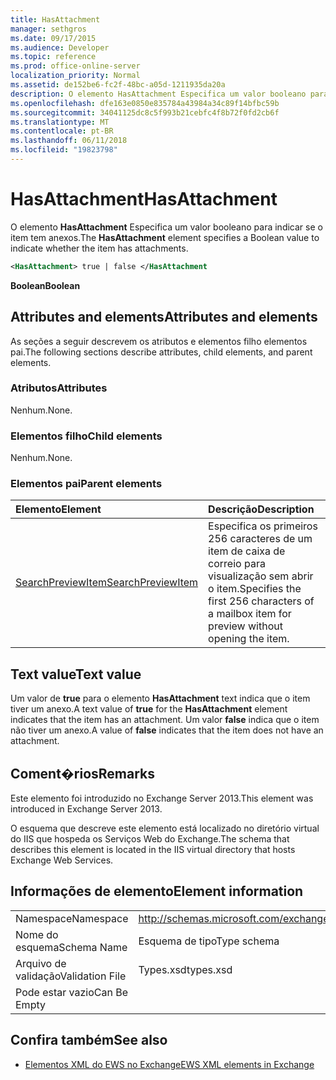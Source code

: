 ```yaml
---
title: HasAttachment
manager: sethgros
ms.date: 09/17/2015
ms.audience: Developer
ms.topic: reference
ms.prod: office-online-server
localization_priority: Normal
ms.assetid: de152be6-fc2f-48bc-a05d-1211935da20a
description: O elemento HasAttachment Especifica um valor booleano para indicar se o item tem anexos.
ms.openlocfilehash: dfe163e0850e835784a43984a34c89f14bfbc59b
ms.sourcegitcommit: 34041125dc8c5f993b21cebfc4f8b72f0fd2cb6f
ms.translationtype: MT
ms.contentlocale: pt-BR
ms.lasthandoff: 06/11/2018
ms.locfileid: "19823798"
---
```

# <a name="hasattachment"></a><span data-ttu-id="059f4-103">HasAttachment</span><span class="sxs-lookup"><span data-stu-id="059f4-103">HasAttachment</span></span>

<span data-ttu-id="059f4-104">O elemento **HasAttachment** Especifica um valor booleano para indicar se o item tem anexos.</span><span class="sxs-lookup"><span data-stu-id="059f4-104">The **HasAttachment** element specifies a Boolean value to indicate whether the item has attachments.</span></span> 
  
```XML
<HasAttachment> true | false </HasAttachment
```

 <span data-ttu-id="059f4-105">**Boolean**</span><span class="sxs-lookup"><span data-stu-id="059f4-105">**Boolean**</span></span>
## <a name="attributes-and-elements"></a><span data-ttu-id="059f4-106">Attributes and elements</span><span class="sxs-lookup"><span data-stu-id="059f4-106">Attributes and elements</span></span>

<span data-ttu-id="059f4-107">As seções a seguir descrevem os atributos e elementos filho elementos pai.</span><span class="sxs-lookup"><span data-stu-id="059f4-107">The following sections describe attributes, child elements, and parent elements.</span></span>
  
### <a name="attributes"></a><span data-ttu-id="059f4-108">Atributos</span><span class="sxs-lookup"><span data-stu-id="059f4-108">Attributes</span></span>

<span data-ttu-id="059f4-109">Nenhum.</span><span class="sxs-lookup"><span data-stu-id="059f4-109">None.</span></span>
  
### <a name="child-elements"></a><span data-ttu-id="059f4-110">Elementos filho</span><span class="sxs-lookup"><span data-stu-id="059f4-110">Child elements</span></span>

<span data-ttu-id="059f4-111">Nenhum.</span><span class="sxs-lookup"><span data-stu-id="059f4-111">None.</span></span>
  
### <a name="parent-elements"></a><span data-ttu-id="059f4-112">Elementos pai</span><span class="sxs-lookup"><span data-stu-id="059f4-112">Parent elements</span></span>

|<span data-ttu-id="059f4-113">**Elemento**</span><span class="sxs-lookup"><span data-stu-id="059f4-113">**Element**</span></span>|<span data-ttu-id="059f4-114">**Descrição**</span><span class="sxs-lookup"><span data-stu-id="059f4-114">**Description**</span></span>|
|:-----|:-----|
|[<span data-ttu-id="059f4-115">SearchPreviewItem</span><span class="sxs-lookup"><span data-stu-id="059f4-115">SearchPreviewItem</span></span>](searchpreviewitem.md) <br/> |<span data-ttu-id="059f4-116">Especifica os primeiros 256 caracteres de um item de caixa de correio para visualização sem abrir o item.</span><span class="sxs-lookup"><span data-stu-id="059f4-116">Specifies the first 256 characters of a mailbox item for preview without opening the item.</span></span>  <br/> |
   
## <a name="text-value"></a><span data-ttu-id="059f4-117">Text value</span><span class="sxs-lookup"><span data-stu-id="059f4-117">Text value</span></span>

<span data-ttu-id="059f4-118">Um valor de **true** para o elemento **HasAttachment** text indica que o item tiver um anexo.</span><span class="sxs-lookup"><span data-stu-id="059f4-118">A text value of **true** for the **HasAttachment** element indicates that the item has an attachment.</span></span> <span data-ttu-id="059f4-119">Um valor **false** indica que o item não tiver um anexo.</span><span class="sxs-lookup"><span data-stu-id="059f4-119">A value of **false** indicates that the item does not have an attachment.</span></span> 
  
## <a name="remarks"></a><span data-ttu-id="059f4-120">Coment�rios</span><span class="sxs-lookup"><span data-stu-id="059f4-120">Remarks</span></span>

<span data-ttu-id="059f4-121">Este elemento foi introduzido no Exchange Server 2013.</span><span class="sxs-lookup"><span data-stu-id="059f4-121">This element was introduced in Exchange Server 2013.</span></span>
  
<span data-ttu-id="059f4-122">O esquema que descreve este elemento está localizado no diretório virtual do IIS que hospeda os Serviços Web do Exchange.</span><span class="sxs-lookup"><span data-stu-id="059f4-122">The schema that describes this element is located in the IIS virtual directory that hosts Exchange Web Services.</span></span>
  
## <a name="element-information"></a><span data-ttu-id="059f4-123">Informações de elemento</span><span class="sxs-lookup"><span data-stu-id="059f4-123">Element information</span></span>

|||
|:-----|:-----|
|<span data-ttu-id="059f4-124">Namespace</span><span class="sxs-lookup"><span data-stu-id="059f4-124">Namespace</span></span>  <br/> |http://schemas.microsoft.com/exchange/services/2006/types  <br/> |
|<span data-ttu-id="059f4-125">Nome do esquema</span><span class="sxs-lookup"><span data-stu-id="059f4-125">Schema Name</span></span>  <br/> |<span data-ttu-id="059f4-126">Esquema de tipo</span><span class="sxs-lookup"><span data-stu-id="059f4-126">Type schema</span></span>  <br/> |
|<span data-ttu-id="059f4-127">Arquivo de validação</span><span class="sxs-lookup"><span data-stu-id="059f4-127">Validation File</span></span>  <br/> |<span data-ttu-id="059f4-128">Types.xsd</span><span class="sxs-lookup"><span data-stu-id="059f4-128">types.xsd</span></span>  <br/> |
|<span data-ttu-id="059f4-129">Pode estar vazio</span><span class="sxs-lookup"><span data-stu-id="059f4-129">Can Be Empty</span></span>  <br/> ||
   
## <a name="see-also"></a><span data-ttu-id="059f4-130">Confira também</span><span class="sxs-lookup"><span data-stu-id="059f4-130">See also</span></span>



- [<span data-ttu-id="059f4-131">Elementos XML do EWS no Exchange</span><span class="sxs-lookup"><span data-stu-id="059f4-131">EWS XML elements in Exchange</span></span>](ews-xml-elements-in-exchange.md)

